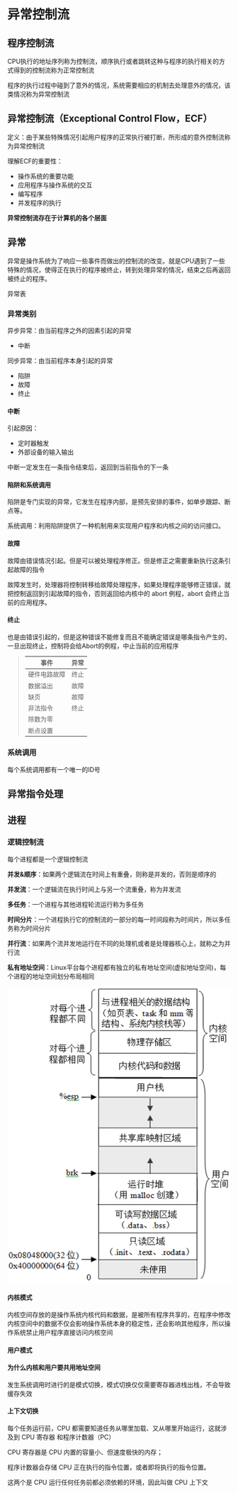 

# 异常控制流

## 程序控制流

CPU执行的地址序列称为控制流，顺序执行或者跳转这种与程序的执行相关的方式得到的控制流称为正常控制流

程序的执行过程中碰到了意外的情况，系统需要相应的机制去处理意外的情况，该类情况称为异常控制流

## 异常控制流（Exceptional Control Flow，ECF）

定义：由于某些特殊情况引起用户程序的正常执行被打断，所形成的意外控制流称为异常控制流

理解ECF的重要性：

* 操作系统的重要功能
* 应用程序与操作系统的交互
* 编写程序
* 并发程序的执行

**异常控制流存在于计算机的各个层面**

## 异常

异常是操作系统为了响应一些事件而做出的控制流的改变。就是CPU遇到了一些特殊的情况，使得正在执行的程序被终止，转到处理异常的情况，结束之后再返回被终止的程序。

异常表

### 异常类别

异步异常：由当前程序之外的因素引起的异常

* 中断

同步异常：由当前程序本身引起的异常

* 陷阱
* 故障
* 终止

#### 中断

引起原因：

* 定时器触发
* 外部设备的输入输出

中断一定发生在一条指令结束后，返回到当前指令的下一条

#### 陷阱和系统调用

陷阱是专门实现的异常，它发生在程序内部，是预先安排的事件，如单步跟踪、断点等。

系统调用：利用陷阱提供了一种机制用来实现用户程序和内核之间的访问接口。

#### 故障

故障由错误情况引起。但是可以被处理程序修正。但是修正之需要重新执行这条引起故障的指令

故障发生时，处理器将控制转移给故障处理程序，如果处理程序能够修正错误，就把控制返回到引起故障的指令，否则返回给内核中的 abort 例程，abort 会终止当前的应用程序。

#### 终止

也是由错误引起的，但是这种错误不能修复而且不能确定错误是哪条指令产生的，一旦出现终止，控制将会给Abort的例程，中止当前的应用程序

> | 事件         | 异常 |
> | ------------ | ---- |
> | 硬件电路故障 | 终止 |
> | 数据溢出     | 故障 |
> | 缺页         | 故障 |
> | 非法指令     | 终止 |
> | 除数为零     |      |
> | 断点设置     |      |

### 系统调用

每个系统调用都有一个唯一的ID号

## 异常指令处理

## 进程



### 逻辑控制流

每个进程都是一个逻辑控制流

**并发&顺序**：如果两个逻辑流在时间上有重叠，则称是并发的，否则是顺序的

**并发流**：一个逻辑流在执行时间上与另一个流重叠，称为并发流

**多任务**：一个进程与其他进程轮流运行称为多任务

**时间分片**：一个进程执行它的控制流的一部分的每一时间段称为时间片，所以多任务称为时间分片

**并行流**：如果两个流并发地运行在不同的处理机或者是处理器核心上，就称之为并行流

**私有地址空间**：Linux平台每个进程都有独立的私有地址空间(虚拟地址空间)，每个进程的地址空间划分布局相同

![](img\进程私有地址空间.png)

#### 内核模式

内核空间存放的是操作系统内核代码和数据，是被所有程序共享的，在程序中修改内核空间中的数据不仅会影响操作系统本身的稳定性，还会影响其他程序，所以操作系统禁止用户程序直接访问内核空间

#### 用户模式

#### 为什么内核和用户要共用地址空间

发生系统调用时进行的是模式切换，模式切换仅仅需要寄存器进栈出栈，不会导致缓存失效

#### 上下文切换

每个任务运行前，CPU 都需要知道任务从哪里加载、又从哪里开始运行，这就涉及到 CPU 寄存器 和程序计数器（PC）

CPU 寄存器是 CPU 内置的容量小、但速度极快的内存；

程序计数器会存储 CPU 正在执行的指令位置，或者即将执行的指令位置。

这两个是 CPU 运行任何任务前都必须依赖的环境，因此叫做 CPU 上下文
